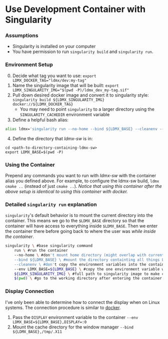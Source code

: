 # Use Development Container with Singularity

### Assumptions
- Singularity is installed on your computer
- You have permission to run `singularity build` and `singularity run`.

### Environment Setup
0. Decide what tag you want to use: `export LDMX_DOCKER_TAG="ldmx/dev:my-tag"`
1. Name the singularity image that will be built: `export LDMX_SINGULARITY_IMG="$(pwd -P)/ldmx_dev_my-tag.sif"`
2. Pull down desired docker image and convert it to singularity style: `singularity build ${LDMX_SINGULARITY_IMG} docker://${LDMX_DOCKER_TAG}`
    - You may need to point `singularity` to a larger directory using the `SINGULARITY_CACHEDIR` environment variable
3. Define a helpful bash alias:
```bash
alias ldmx='singularity run --no-home --bind ${LDMX_BASE} --cleanenv --env LDMX_BASE=${LDMX_BASE} ${LDMX_SINGULARITY_IMG} $(pwd)'
```
4. Define the directory that _ldmx-sw_ is in:
```
cd <path-to-directory-containing-ldmx-sw>
export LDMX_BASE=$(pwd -P)
```

### Using the Container
Prepend any commands you want to run with _ldmx-sw_ with the container alias you defined above.
For example, to configure the ldmx-sw build, `ldmx cmake ..` (instead of just `cmake ..`).
_Notice that using this container after the above setup is identical to using this container with docker._

### Detailed `singularity run` explanation
`singularity`'s default behavior is to mount the current directory into the container.
This means we go to the `$LDMX_BASE` directory so that the container will have access to everything inside `$LDMX_BASE`.
Then we enter the container there before going back to where the user was _while inside the container_.
```bash
singularity \ #base singularity command
    run \ #run the container
    --no-home \ #don't mount home directory (might overlap with current directory)
    --bind ${LDMX_BASE} \ #mount the directory containting all things LDMX
    --cleanenv \ #don't copy the environment variables into the container
    --env LDMX_BASE=${LDMX_BASE} \ #copy the one environment variable we need shared with the container
    ${LDMX_SINGULARITY_IMG} \ #full path to singularity image to make container out of
    $(pwd) \ #go to the working directory after entering the container
```

### Display Connection

I've only been able to determine how to connect the display when on Linux systems.
The connection procedure is similar to [docker](docs/use_with_docker.md#display-connection).

1. Pass the `DISPLAY` environment variable to the container `--env LDMX_BASE=${LDMX_BASE},DISPLAY=:0`
2. Mount the cache directory for the window manager `--bind ${LDMX_BASE},/tmp/.X11`
